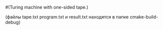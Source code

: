 #(Turing machine with one-sided tape.)

(файлы tape.txt program.txt и result.txt находятся в папке cmake-build-debug)

